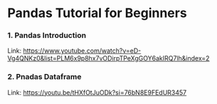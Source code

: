 # Pandas Tutorial for Beginners

### 1. Pandas Introduction
Link: https://www.youtube.com/watch?v=eD-Vg4QNKz0&list=PLM6x9p8hx7vODirpTPeXgGOY6akIRQ7lh&index=2

### 2. Pnadas Dataframe
Link: https://youtu.be/tHXfOtJuODk?si=76bN8E9FEdUR3457
